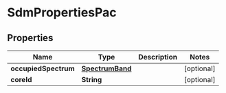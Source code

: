 
# SdmPropertiesPac

## Properties
Name | Type | Description | Notes
------------ | ------------- | ------------- | -------------
**occupiedSpectrum** | [**SpectrumBand**](SpectrumBand.md) |  |  [optional]
**coreId** | **String** |  |  [optional]



